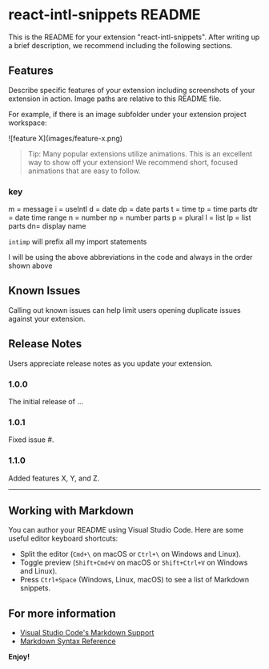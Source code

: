 # react-intl-snippets README

This is the README for your extension "react-intl-snippets". After writing up a brief description, we recommend including the following sections.

## Features

Describe specific features of your extension including screenshots of your extension in action. Image paths are relative to this README file.

For example, if there is an image subfolder under your extension project workspace:

\!\[feature X\]\(images/feature-x.png\)

> Tip: Many popular extensions utilize animations. This is an excellent way to show off your extension! We recommend short, focused animations that are easy to follow.

### key

m = message
i = useIntl
d = date
dp = date parts
t = time
tp = time parts
dtr = date time range
n = number
np = number parts
p = plural
l = list
lp = list parts
dn= display name

`intimp` will prefix all my import statements

I will be using the above abbreviations in the code and always in the order shown above

## Known Issues

Calling out known issues can help limit users opening duplicate issues against your extension.

## Release Notes

Users appreciate release notes as you update your extension.

### 1.0.0

The initial release of ...

### 1.0.1

Fixed issue #.

### 1.1.0

Added features X, Y, and Z.

---

## Working with Markdown

You can author your README using Visual Studio Code. Here are some useful editor keyboard shortcuts:

-   Split the editor (`Cmd+\` on macOS or `Ctrl+\` on Windows and Linux).
-   Toggle preview (`Shift+Cmd+V` on macOS or `Shift+Ctrl+V` on Windows and Linux).
-   Press `Ctrl+Space` (Windows, Linux, macOS) to see a list of Markdown snippets.

## For more information

-   [Visual Studio Code's Markdown Support](http://code.visualstudio.com/docs/languages/markdown)
-   [Markdown Syntax Reference](https://help.github.com/articles/markdown-basics/)

**Enjoy!**
